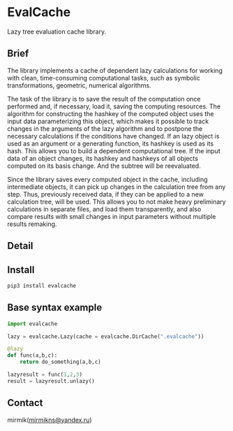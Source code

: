 # EvalCache
Lazy tree evaluation cache library.

## Brief
The library implements a cache of dependent lazy calculations for working with clean, time-consuming computational tasks, such as symbolic transformations, geometric, numerical algorithms.

The task of the library is to save the result of the computation once performed and, if necessary, load it, saving the computing resources. The algorithm for constructing the hashkey of the computed object uses the input data parameterizing this object, which makes it possible to track changes in the arguments of the lazy algorithm and to postpone the necessary calculations if the conditions have changed. If an lazy object is used as an argument or a generating function, its hashkey is used as its hash. This allows you to build a dependent computational tree. If the input data of an object changes, its hashkey and hashkeys of all objects computed on its basis change. And the subtree will be reevaluated.

Since the library saves every computed object in the cache, including intermediate objects, it can pick up changes in the calculation tree from any step. Thus, previously received data, if they can be applied to a new calculation tree, will be used. This allows you to not make heavy preliminary calculations in separate files, and load them transparently, and also compare results with small changes in input parameters without multiple results remaking.

## Detail

## Install
```sh
pip3 install evalcache
```

## Base syntax example
```python
import evalcache

lazy = evalcache.Lazy(cache = evalcache.DirCache(".evalcache"))

@lazy
def func(a,b,c):
    return do_something(a,b,c)

lazyresult = func(1,2,3)
result = lazyresult.unlazy()
```

## Contact
mirmik(mirmikns@yandex.ru)
